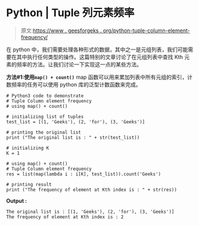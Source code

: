 # Python | Tuple 列元素频率

> 原文:[https://www . geesforgeks . org/python-tuple-column-element-frequency/](https://www.geeksforgeeks.org/python-tuple-column-element-frequency/)

在 python 中，我们需要处理各种形式的数据，其中之一是元组列表，我们可能需要在其中执行任何类型的操作。这篇特别的文章讨论了在元组列表中查找 Kth 元素的频率的方法。让我们讨论一下实现这一点的某些方法。

**方法#1:使用`map() + count()`**
map 函数可以用来累加列表中所有元组的索引，计数频率的任务可以使用 python 库的泛型计数函数来完成。

```
# Python3 code to demonstrate
# Tuple Column element frequency
# using map() + count()

# initializing list of tuples
test_list = [(1, 'Geeks'), (2, 'for'), (3, 'Geeks')]

# printing the original list
print ("The original list is : " + str(test_list))

# initializing K 
K = 1

# using map() + count()
# Tuple Column element frequency
res = list(map(lambda i : i[K], test_list)).count('Geeks')

# printing result
print ("The frequency of element at Kth index is : " + str(res))
```

**Output :**

```
The original list is : [(1, 'Geeks'), (2, 'for'), (3, 'Geeks')]
The frequency of element at Kth index is : 2

```